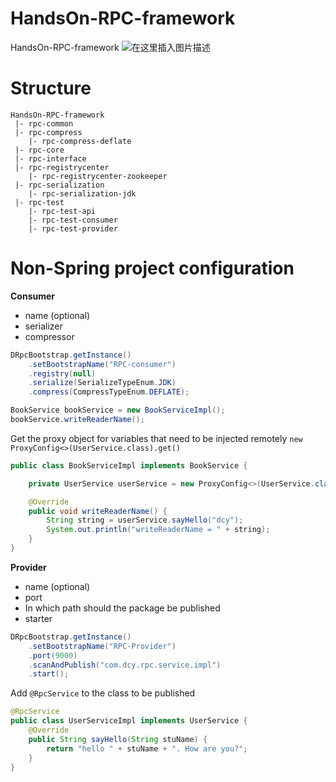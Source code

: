 # HandsOn-RPC-framework

HandsOn-RPC-framework
![在这里插入图片描述](https://img-blog.csdnimg.cn/direct/8733bf41593148aca1548a491daa94d0.png)



# Structure

```shell
HandsOn-RPC-framework
 |- rpc-common
 |- rpc-compress
 	|- rpc-compress-deflate
 |- rpc-core
 |- rpc-interface
 |- rpc-registrycenter
 	|- rpc-registrycenter-zookeeper
 |- rpc-serialization
 	|- rpc-serialization-jdk
 |- rpc-test
 	|- rpc-test-api
 	|- rpc-test-consumer
 	|- rpc-test-provider
```





# **Non-Spring project configuration**

**Consumer**

- name (optional)
- serializer
- compressor

```java
DRpcBootstrap.getInstance()
    .setBootstrapName("RPC-consumer")
    .registry(null)
    .serialize(SerializeTypeEnum.JDK)
    .compress(CompressTypeEnum.DEFLATE);

BookService bookService = new BookServiceImpl();
bookService.writeReaderName();
```



Get the proxy object for variables that need to be injected remotely `new ProxyConfig<>(UserService.class).get()`

```java
public class BookServiceImpl implements BookService {

    private UserService userService = new ProxyConfig<>(UserService.class).get();

    @Override
    public void writeReaderName() {
        String string = userService.sayHello("dcy");
        System.out.println("writeReaderName = " + string);
    }
}
```





**Provider**

- name (optional)
- port
- In which path should the package be published
- starter

```java
DRpcBootstrap.getInstance()
    .setBootstrapName("RPC-Provider")
    .port(9000)
    .scanAndPublish("com.dcy.rpc.service.impl")
    .start();
```



Add `@RpcService` to the class to be published

```java
@RpcService
public class UserServiceImpl implements UserService {
    @Override
    public String sayHello(String stuName) {
        return "hello " + stuName + ". How are you?";
    }
}
```

